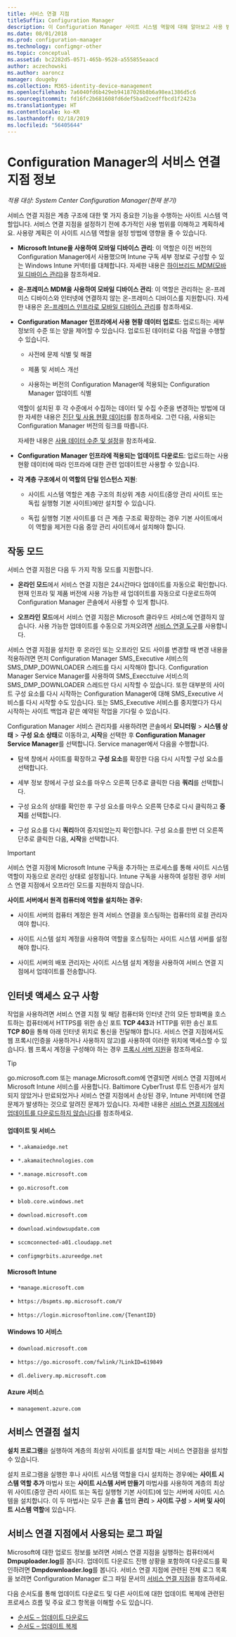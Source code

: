 ```yaml
---
title: 서비스 연결 지점
titleSuffix: Configuration Manager
description: 이 Configuration Manager 사이트 시스템 역할에 대해 알아보고 사용 범위를 이해하고 계획합니다.
ms.date: 08/01/2018
ms.prod: configuration-manager
ms.technology: configmgr-other
ms.topic: conceptual
ms.assetid: bc2282d5-0571-465b-9528-a555855eaacd
author: aczechowski
ms.author: aaroncz
manager: dougeby
ms.collection: M365-identity-device-management
ms.openlocfilehash: 7a6040fd6b429eb94187026b8b6a98ea1386d5c6
ms.sourcegitcommit: fd16fc2b681608fd6def5bad2cedffbcd1f2423a
ms.translationtype: HT
ms.contentlocale: ko-KR
ms.lasthandoff: 02/18/2019
ms.locfileid: "56405644"
---
```

# <a name="about-the-service-connection-point-in-configuration-manager"></a>Configuration Manager의 서비스 연결 지점 정보

*적용 대상: System Center Configuration Manager(현재 분기)*

서비스 연결 지점은 계층 구조에 대한 몇 가지 중요한 기능을 수행하는 사이트 시스템 역할입니다. 서비스 연결 지점을 설정하기 전에 추가적인 사용 범위를 이해하고 계획하세요. 사용량 계획은 이 사이트 시스템 역할을 설정 방법에 영향을 줄 수 있습니다.  

- **Microsoft Intune을 사용하여 모바일 디바이스 관리**: 이 역할은 이전 버전의 Configuration Manager에서 사용했으며 Intune 구독 세부 정보로 구성할 수 있는 Windows Intune 커넥터를 대체합니다. 자세한 내용은 [하이브리드 MDM(모바일 디바이스 관리)](/sccm/mdm/understand/hybrid-mobile-device-management)을 참조하세요.  

- **온-프레미스 MDM을 사용하여 모바일 디바이스 관리**: 이 역할은 관리하는 온-프레미스 디바이스와 인터넷에 연결하지 않는 온-프레미스 디바이스를 지원합니다. 자세한 내용은 [온-프레미스 인프라로 모바일 디바이스 관리](/sccm/mdm/understand/manage-mobile-devices-with-on-premises-infrastructure)를 참조하세요.  

- **Configuration Manager 인프라에서 사용 현황 데이터 업로드**: 업로드하는 세부 정보의 수준 또는 양을 제어할 수 있습니다. 업로드된 데이터로 다음 작업을 수행할 수 있습니다.  

    - 사전에 문제 식별 및 해결  

    - 제품 및 서비스 개선  

    - 사용하는 버전의 Configuration Manager에 적용되는 Configuration Manager 업데이트 식별  

    역할이 설치된 후 각 수준에서 수집하는 데이터 및 수집 수준을 변경하는 방법에 대한 자세한 내용은 [진단 및 사용 현황 데이터](/sccm/core/plan-design/diagnostics/diagnostics-and-usage-data)를 참조하세요. 그런 다음, 사용되는 Configuration Manager 버전의 링크를 따릅니다.  

    자세한 내용은 [사용 데이터 수준 및 설정](/sccm/core/servers/deploy/install/setup-reference#bkmk_usage)을 참조하세요.  

- **Configuration Manager 인프라에 적용되는 업데이트 다운로드**: 업로드하는 사용 현황 데이터에 따라 인프라에 대한 관련 업데이트만 사용할 수 있습니다.  

- **각 계층 구조에서 이 역할의 단일 인스턴스 지원**:  

    - 사이트 시스템 역할은 계층 구조의 최상위 계층 사이트(중앙 관리 사이트 또는 독립 실행형 기본 사이트)에만 설치할 수 있습니다.  

    - 독립 실행형 기본 사이트를 더 큰 계층 구조로 확장하는 경우 기본 사이트에서 이 역할을 제거한 다음 중앙 관리 사이트에서 설치해야 합니다.  


##  <a name="bkmk_modes"></a> 작동 모드  
서비스 연결 지점은 다음 두 가지 작동 모드를 지원합니다.  

- **온라인 모드**에서 서비스 연결 지점은 24시간마다 업데이트를 자동으로 확인합니다. 현재 인프라 및 제품 버전에 사용 가능한 새 업데이트를 자동으로 다운로드하여 Configuration Manager 콘솔에서 사용할 수 있게 합니다.  

- **오프라인 모드**에서 서비스 연결 지점은 Microsoft 클라우드 서비스에 연결하지 않습니다. 사용 가능한 업데이트를 수동으로 가져오려면 [서비스 연결 도구](/sccm/core/servers/manage/use-the-service-connection-tool)를 사용합니다.  

서비스 연결 지점을 설치한 후 온라인 또는 오프라인 모드 사이를 변경할 때 변경 내용을 적용하려면 먼저 Configuration Manager SMS_Executive 서비스의 SMS_DMP_DOWNLOADER 스레드를 다시 시작해야 합니다. Configuration Manager Service Manager를 사용하여 SMS_Execctuive 서비스의 SMS_DMP_DOWNLOADER 스레드만 다시 시작할 수 있습니다. 또한 대부분의 사이트 구성 요소를 다시 시작하는 Configuration Manager에 대해 SMS_Executive 서비스를 다시 시작할 수도 있습니다. 또는 SMS_Executive 서비스를 중지했다가 다시 시작하는 사이트 백업과 같은 예약된 작업을 기다릴 수 있습니다.  

Configuration Manager 서비스 관리자를 사용하려면 콘솔에서 **모니터링** > **시스템 상태** > **구성 요소 상태**로 이동하고, **시작**을 선택한 후 **Configuration Manager Service Manager**를 선택합니다. Service manager에서 다음을 수행합니다.  

- 탐색 창에서 사이트를 확장하고 **구성 요소**를 확장한 다음 다시 시작할 구성 요소를 선택합니다.  

- 세부 정보 창에서 구성 요소를 마우스 오른쪽 단추로 클릭한 다음 **쿼리**를 선택합니다.  

- 구성 요소의 상태를 확인한 후 구성 요소를 마우스 오른쪽 단추로 다시 클릭하고 **중지**를 선택합니다.  

- 구성 요소를 다시 **쿼리**하여 중지되었는지 확인합니다. 구성 요소를 한번 더 오른쪽 단추로 클릭한 다음, **시작**을 선택합니다.  

> [!IMPORTANT]  
> 서비스 연결 지점에 Microsoft Intune 구독을 추가하는 프로세스를 통해 사이트 시스템 역할이 자동으로 온라인 상태로 설정됩니다. Intune 구독을 사용하여 설정된 경우 서비스 연결 지점에서 오프라인 모드를 지원하지 않습니다.  

**사이트 서버에서 원격 컴퓨터에 역할을 설치하는 경우:**  

- 사이트 서버의 컴퓨터 계정은 원격 서비스 연결을 호스팅하는 컴퓨터의 로컬 관리자여야 합니다.

- 사이트 시스템 설치 계정을 사용하여 역할을 호스팅하는 사이트 시스템 서버를 설정해야 합니다.  

- 사이트 서버의 배포 관리자는 사이트 시스템 설치 계정을 사용하여 서비스 연결 지점에서 업데이트를 전송합니다.

##  <a name="bkmk_urls"></a> 인터넷 액세스 요구 사항  
작업을 사용하려면 서비스 연결 지점 및 해당 컴퓨터와 인터넷 간의 모든 방화벽을 호스트하는 컴퓨터에서 HTTPS를 위한 송신 포트 **TCP 443**과 HTTP를 위한 송신 포트 **TCP 80**을 통해 아래 인터넷 위치로 통신을 전달해야 합니다. 서비스 연결 지점에서도 웹 프록시(인증을 사용하거나 사용하지 않고)를 사용하여 이러한 위치에 액세스할 수 있습니다. 웹 프록시 계정을 구성해야 하는 경우 [프록시 서버 지원](/sccm/core/plan-design/network/proxy-server-support)을 참조하세요.

> [!TIP]  
> go.microsoft.com 또는 manage.Microsoft.com에 연결되면 서비스 연결 지점에서 Microsoft Intune 서비스를 사용합니다. Baltimore CyberTrust 루트 인증서가 설치되지 않았거나 만료되었거나 서비스 연결 지점에서 손상된 경우, Intune 커넥터에 연결 문제가 발생하는 것으로 알려진 문제가 있습니다. 자세한 내용은 [서비스 연결 지점에서 업데이트를 다운로드하지 않습니다](https://support.microsoft.com/help/3187516)를 참조하세요.  

#### <a name="updates-and-servicing"></a>업데이트 및 서비스

- `*.akamaiedge.net`  

- `*.akamaitechnologies.com`  

- `*.manage.microsoft.com`  

- `go.microsoft.com`  

- `blob.core.windows.net`  

- `download.microsoft.com`  

- `download.windowsupdate.com`  

- `sccmconnected-a01.cloudapp.net`  

- `configmgrbits.azureedge.net`  

#### <a name="microsoft-intune"></a>Microsoft Intune

- `*manage.microsoft.com`  

- `https://bspmts.mp.microsoft.com/V`  

- `https://login.microsoftonline.com/{TenantID}`  

#### <a name="windows-10-servicing"></a>Windows 10 서비스

- `download.microsoft.com`  

- `https://go.microsoft.com/fwlink/?LinkID=619849`  

- `dl.delivery.mp.microsoft.com`  

#### <a name="azure-services"></a>Azure 서비스

- `management.azure.com`  

## <a name="install-the-service-connection-point"></a>서비스 연결점 설치
**설치 프로그램**을 실행하여 계층의 최상위 사이트를 설치할 때는 서비스 연결점을 설치할 수 있습니다.

설치 프로그램을 실행한 후나 사이트 시스템 역할을 다시 설치하는 경우에는 **사이트 시스템 역할 추가** 마법사 또는 **사이트 시스템 서버 만들기** 마법사를 사용하여 계층의 최상위 사이트(중앙 관리 사이트 또는 독립 실행형 기본 사이트)에 있는 서버에 사이트 시스템을 설치합니다. 이 두 마법사는 모두 콘솔 **홈** 탭의 **관리** > **사이트 구성** > **서버 및 사이트 시스템 역할**에 있습니다.



## <a name="log-files-used-by-the-service-connection-point"></a>서비스 연결 지점에서 사용되는 로그 파일
Microsoft에 대한 업로드 정보를 보려면 서비스 연결 지점을 실행하는 컴퓨터에서 **Dmpuploader.log**를 봅니다.  업데이트 다운로드 진행 상황을 포함하여 다운로드를 확인하려면 **Dmpdownloader.log**를 봅니다. 서비스 연결 지점에 관련된 전체 로그 목록을 보려면 Configuration Manager 로그 파일 문서의 [서비스 연결 지점](/sccm/core/plan-design/hierarchy/log-files#BKMK_WITLog)을 참조하세요.

다음 순서도를 통해 업데이트 다운로드 및 다른 사이트에 대한 업데이트 복제에 관련된 프로세스 흐름 및 주요 로그 항목을 이해할 수도 있습니다.
- [순서도 – 업데이트 다운로드](/sccm/core/servers/manage/download-updates-flowchart)
- [순서도 – 업데이트 복제](/sccm/core/servers/manage/update-replication-flowchart)
